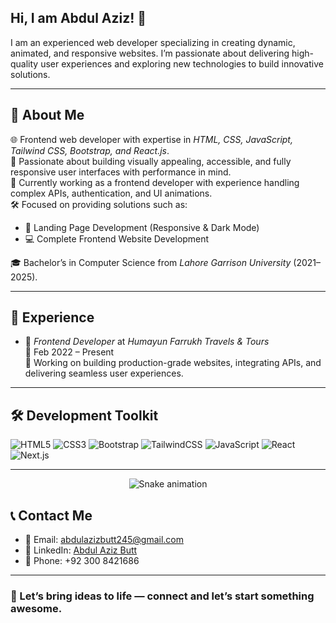 ## Hi, I am Abdul Aziz! 👋

I am an experienced web developer specializing in creating dynamic, animated, and responsive websites. I’m passionate about delivering high-quality user experiences and exploring new technologies to build innovative solutions.

---

## 🚀 About Me

🌐 Frontend web developer with expertise in *HTML, CSS, JavaScript, Tailwind CSS, Bootstrap, and React.js*.  
🎯 Passionate about building visually appealing, accessible, and fully responsive user interfaces with performance in mind.  
💼 Currently working as a frontend developer with experience handling complex APIs, authentication, and UI animations.  
🛠 Focused on providing solutions such as:
- 📱 Landing Page Development (Responsive & Dark Mode)  
- 💻 Complete Frontend Website Development  

🎓 Bachelor’s in Computer Science from *Lahore Garrison University* (2021–2025).

---

## 💼 Experience

- 🏢 *Frontend Developer* at *Humayun Farrukh Travels & Tours*  
  📆 Feb 2022 – Present  
  🔧 Working on building production-grade websites, integrating APIs, and delivering seamless user experiences.

---

## 🛠 Development Toolkit

![HTML5](https://img.shields.io/badge/HTML5-E34F26?style=for-the-badge&logo=html5&logoColor=white)
![CSS3](https://img.shields.io/badge/CSS3-1572B6?style=for-the-badge&logo=css3&logoColor=white)
![Bootstrap](https://img.shields.io/badge/Bootstrap-7952B3?style=for-the-badge&logo=bootstrap&logoColor=white)
![TailwindCSS](https://img.shields.io/badge/TailwindCSS-06B6D4?style=for-the-badge&logo=tailwindcss&logoColor=white)
![JavaScript](https://img.shields.io/badge/JavaScript-F7DF1E?style=for-the-badge&logo=javascript&logoColor=black)
![React](https://img.shields.io/badge/React-20232A?style=for-the-badge&logo=react&logoColor=61DAFB)
![Next.js](https://img.shields.io/badge/Next.js-000000?style=for-the-badge&logo=nextdotjs&logoColor=white)

---
<!-- Snake Game Repo View -->

<div align="center">
  <img src="https://profile-readme-generator.com/assets/snake.svg" alt="Snake animation" />
</div>

## 📞 Contact Me

- 📧 Email: [abdulazizbutt245@gmail.com](mailto:abdulazizbutt245@gmail.com)  
- 🔗 LinkedIn: [Abdul Aziz Butt](https://www.linkedin.com/in/abdul-aziz-butt-20b747220)  
- 📱 Phone: +92 300 8421686  

---

### 🤝 Let’s bring ideas to life — connect and let’s start something awesome.
